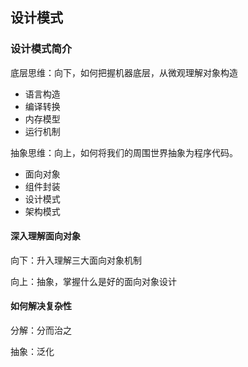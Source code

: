 ## 设计模式

### 设计模式简介

底层思维：向下，如何把握机器底层，从微观理解对象构造

* 语言构造
* 编译转换
* 内存模型
* 运行机制

抽象思维：向上，如何将我们的周围世界抽象为程序代码。

* 面向对象
* 组件封装
* 设计模式
* 架构模式

#### 深入理解面向对象

向下：升入理解三大面向对象机制

向上：抽象，掌握什么是好的面向对象设计

#### 如何解决复杂性

分解：分而治之

抽象：泛化

